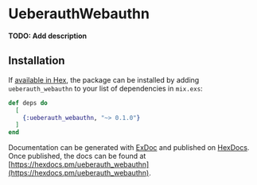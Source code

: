 # UeberauthWebauthn

**TODO: Add description**

## Installation

If [available in Hex](https://hex.pm/docs/publish), the package can be installed
by adding `ueberauth_webauthn` to your list of dependencies in `mix.exs`:

```elixir
def deps do
  [
    {:ueberauth_webauthn, "~> 0.1.0"}
  ]
end
```

Documentation can be generated with [ExDoc](https://github.com/elixir-lang/ex_doc)
and published on [HexDocs](https://hexdocs.pm). Once published, the docs can
be found at [https://hexdocs.pm/ueberauth_webauthn](https://hexdocs.pm/ueberauth_webauthn).

